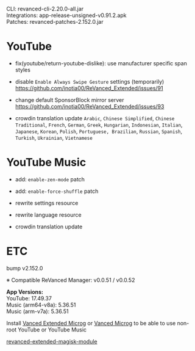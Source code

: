 CLI: revanced-cli-2.20.0-all.jar  
Integrations: app-release-unsigned-v0.91.2.apk  
Patches: revanced-patches-2.152.0.jar  

YouTube
==
- fix(youtube/return-youtube-dislike): use manufacturer specific span styles

- disable `Enable Always Swipe Gesture` settings (temporarily) https://github.com/inotia00/ReVanced_Extended/issues/91
- change default SponsorBlock mirror server https://github.com/inotia00/ReVanced_Extended/issues/93

- crowdin translation update
`Arabic`, `Chinese Simplified`, `Chinese Traditional`, `French`, `German`, `Greek`, `Hungarian`, `Indonesian`, `Italian`, `Japanese`, `Korean`, `Polish`, `Portuguese, Brazilian`, `Russian`, `Spanish`, `Turkish`, `Ukrainian`, `Vietnamese` 

YouTube Music
==
- add: `enable-zen-mode` patch
- add: `enable-force-shuffle` patch

- rewrite settings resource
- rewrite language resource
- crowdin translation update

ETC
==
bump v2.152.0

※ Compatible ReVanced Manager: v0.0.51 / v0.0.52
  
**App Versions:**  
YouTube: 17.49.37  
Music (arm64-v8a): 5.36.51  
Music (arm-v7a): 5.36.51  

Install [Vanced Extended Microg](https://github.com/inotia00/VancedMicroG/releases) or [Vanced Microg](https://github.com/TeamVanced/VancedMicroG/releases) to be able to use non-root YouTube or YouTube Music  

[revanced-extended-magisk-module](https://github.com/MatadorProBr/revanced-extended-magisk-module)  
